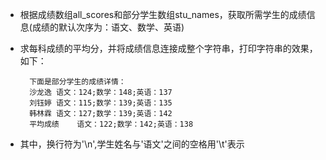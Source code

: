 - 根据成绩数组all\_scores和部分学生数组stu\_names，获取所需学生的成绩信息(成绩的默认次序为：语文、数学、英语)
- 求每科成绩的平均分，并将成绩信息连接成整个字符串，打印字符串的效果，如下：

        下面是部分学生的成绩详情：
        沙龙逸	语文：124;数学：148;英语：137
        刘钰婷	语文：115;数学：139;英语：135
        韩林霖	语文：127;数学：139;英语：142
        平均成绩	语文：122;数学：142;英语：138

- 其中，换行符为'\n',学生姓名与'语文'之间的空格用'\t'表示